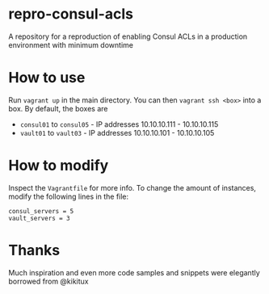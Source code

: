 # repro-consul-acls
A repository for a reproduction of enabling Consul ACLs in a production environment with minimum downtime

# How to use
Run `vagrant up` in the main directory. You can then `vagrant ssh <box>` into a box. By default, the boxes are

- `consul01` to `consul05` - IP addresses 10.10.10.111 - 10.10.10.115
- `vault01` to `vault03` - IP addresses 10.10.10.101 - 10.10.10.105

# How to modify
Inspect the `Vagrantfile` for more info. To change the amount of instances, modify the following lines in the file:

    consul_servers = 5
    vault_servers = 3

# Thanks
Much inspiration and even more code samples and snippets were elegantly borrowed from @kikitux